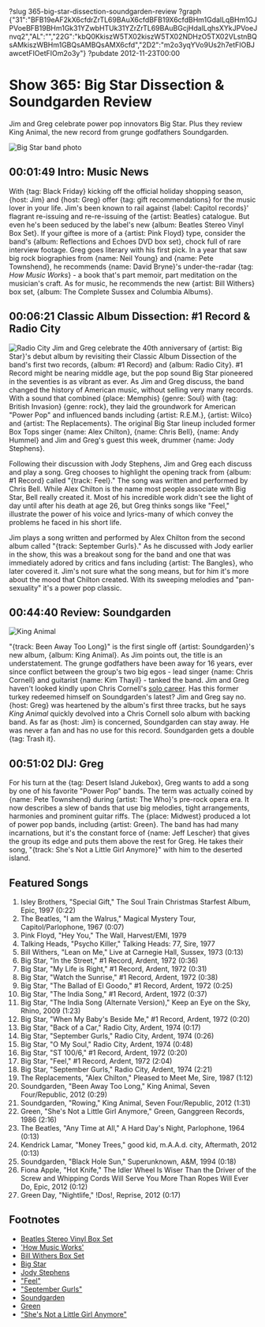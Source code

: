 ?slug 365-big-star-dissection-soundgarden-review
?graph {"31":"BFB19eAF2kX6cfdrZrTL69BAuX6cfdBFB19X6cfdBHm1GdalLqBHm1GJPVoeBFB19BHm1Gk31YZwbHTUk31YZrZrTL69BAuBGcjHdalLqhsXYkJPVoeJnvq2","AL":"","22G":"kbQ0KkiszW5TX02kiszW5TX02NDHzO5TX02VLstnBQsAMkiszWBHm1GBQsAMBQsAMX6cfd","2D2":"m2o3yqYVo9Us2h7etFIOBJawcetFIOetFIOm2o3y"}
?pubdate 2012-11-23T00:00

# Show 365: Big Star Dissection & Soundgarden Review
Jim and Greg celebrate power pop innovators Big Star. Plus they review King Animal, the new record from grunge godfathers Soundgarden.

![Big Star band photo](https://static.soundopinions.org/images/2009/bigstar.jpg)

## 00:01:49 Intro: Music News
With {tag: Black Friday} kicking off the official holiday shopping season, {host: Jim} and {host: Greg} offer {tag: gift recommendations} for the music lover in your life. Jim's been known to rail against {label: Capitol records}' flagrant re-issuing and re-re-issuing of the {artist: Beatles} catalogue. But even he's been seduced by the label's new {album: Beatles Stereo Vinyl Box Set}. If your giftee is more of a {artist: Pink Floyd} type, consider the band's {album: Reflections and Echoes DVD box set}, chock full of rare interview footage. Greg goes literary with his first pick. In a year that saw big rock biographies from {name: Neil Young} and {name: Pete Townshend}, he recommends {name: David Bryne}'s under-the-radar {tag: *How Music Works*} - a book that's part memoir, part meditation on the musician's craft. As for music, he recommends the new {artist: Bill Withers} box set, {album: The Complete Sussex and Columbia Albums}.

## 00:06:21 Classic Album Dissection: #1 Record & Radio City
![Radio City](https://static.soundopinions.org/assets/365/AL0.jpg)
Jim and Greg celebrate the 40th anniversary of {artist: Big Star}'s debut album by revisiting their Classic Album Dissection of the band's first two records, {album: #1 Record} and {album: Radio City}. #1 Record might be nearing middle age, but the pop sound Big Star pioneered in the seventies is as vibrant as ever. As Jim and Greg discuss, the band changed the history of American music, without selling very many records. With a sound that combined {place: Memphis} {genre: Soul} with {tag: British Invasion} {genre: rock}, they laid the groundwork for American "Power Pop" and influenced bands including {artist: R.E.M.}, {artist: Wilco} and {artist: The Replacements}. The original Big Star lineup included former Box Tops singer {name: Alex Chilton}, {name: Chris Bell}, {name: Andy Hummel} and Jim and Greg's guest this week, drummer {name: Jody Stephens}.

Following their discussion with Jody Stephens, Jim and Greg each discuss and play a song. Greg chooses to highlight the opening track from {album: #1 Record} called "{track: Feel}." The song was written and performed by Chris Bell. While Alex Chilton is the name most people associate with Big Star, Bell really created it. Most of his incredible work didn't see the light of day until after his death at age 26, but Greg thinks songs like "Feel," illustrate the power of his voice and lyrics-many of which convey the problems he faced in his short life.

Jim plays a song written and performed by Alex Chilton from the second album called "{track: September Gurls}." As he discussed with Jody earlier in the show, this was a breakout song for the band and one that was immediately adored by critics and fans including {artist: The Bangles}, who later covered it. Jim's not sure what the song means, but for him it's more about the mood that Chilton created. With its sweeping melodies and "pan-sexuality" it's a power pop classic.

## 00:44:40 Review: Soundgarden
![King Animal](https://static.soundopinions.org/assets/365/22G0.jpg)

"{track: Been Away Too Long}" is the first single off {artist: Soundgarden}'s new album, {album: King Animal}. As Jim points out, the title is an understatement. The grunge godfathers have been away for 16 years, ever since conflict between the group's two big egos - lead singer {name: Chris Cornell} and guitarist {name: Kim Thayil} - tanked the band. Jim and Greg haven't looked kindly upon Chris Cornell's [solo
career](show/172/review/chriscornell). Has this former turkey redeemed himself on Soundgarden's latest? Jim and Greg say no. {host: Greg} was heartened by the album's first three tracks, but he says *King Animal* quickly devolved into a Chris Cornell solo album with backing band. As far as {host: Jim} is concerned, Soundgarden can stay away. He was never a fan and has no use for this record. Soundgarden gets a double {tag: Trash it}.

## 00:51:02 DIJ: Greg
For his turn at the {tag: Desert Island Jukebox}, Greg wants to add a song by one of his favorite "Power Pop" bands. The term was actually coined by {name: Pete Townshend} during {artist: The Who}'s pre-rock opera era. It now describes a slew of bands that use big melodies, tight arrangements, harmonies and prominent guitar riffs. The {place: Midwest} produced a lot of power pop bands, including {artist: Green}. The band has had many incarnations, but it's the constant force of {name: Jeff Lescher} that gives the group its edge and puts them above the rest for Greg. He takes their song, "{track: She's Not a Little Girl Anymore}" with him to the deserted island.

## Featured Songs
1. Isley Brothers, "Special Gift," The Soul Train Christmas Starfest Album, Epic, 1997 (0:22)
2. The Beatles, "I am the Walrus," Magical Mystery Tour, Capitol/Parlophone, 1967 (0:07)
3. Pink Floyd, "Hey You," The Wall, Harvest/EMI, 1979 
4. Talking Heads, "Psycho Killer," Talking Heads: 77, Sire, 1977
5. Bill Withers, "Lean on Me," Live at Carnegie Hall, Sussex, 1973 (0:13)
6. Big Star, "In the Street," #1 Record, Ardent, 1972 (0:36)
7. Big Star, "My Life is Right," #1 Record, Ardent, 1972 (0:31)
8. Big Star, "Watch the Sunrise," #1 Record, Ardent, 1972 (0:38)
9. Big Star, "The Ballad of El Goodo," #1 Record, Ardent, 1972 (0:25)
10. Big Star, "The India Song," #1 Record, Ardent, 1972 (0:37)
11. Big Star, "The India Song (Alternate Version)," Keep an Eye on the Sky, Rhino, 2009 (1:23)
12. Big Star, "When My Baby's Beside Me," #1 Record, Ardent, 1972 (0:20)
13. Big Star, "Back of a Car," Radio City, Ardent, 1974 (0:17)
14. Big Star, "September Gurls," Radio City, Ardent, 1974 (0:26)
15. Big Star, "O My Soul," Radio City, Ardent, 1974 (0:48)
16. Big Star, "ST 100/6," #1 Record, Ardent, 1972 (0:20)
17. Big Star, "Feel," #1 Record, Ardent, 1972 (2:04)
18. Big Star, "September Gurls," Radio City, Ardent, 1974 (2:21)
19. The Replacements, "Alex Chilton," Pleased to Meet Me, Sire, 1987 (1:12)
20. Soundgarden, "Been Away Too Long," King Animal, Seven Four/Republic, 2012 (0:29)
21. Soundgarden, "Rowing," King Animal, Seven Four/Republic, 2012 (1:31)
22. Green, "She's Not a Little Girl Anymore," Green, Ganggreen Records, 1986 (2:16)
23. The Beatles, "Any Time at All," A Hard Day's Night, Parlophone, 1964 (0:13)
24. Kendrick Lamar, "Money Trees," good kid, m.A.A.d. city, Aftermath, 2012 (0:13)
25. Soundgarden, "Black Hole Sun," Superunknown, A&M, 1994 (0:18)
26. Fiona Apple, "Hot Knife," The Idler Wheel Is Wiser Than the Driver of the Screw and Whipping Cords Will Serve You More Than Ropes Will Ever Do, Epic, 2012 (0:12)
28. Green Day, "Nightlife," !Dos!, Reprise, 2012 (0:17)

## Footnotes 
- [Beatles Stereo Vinyl Box Set](http://www.allmusic.com/blog/post/beatles-stereo-vinyl-box-set-giveaway/)
- ['How Music Works'](http://www.amazon.com/How-Music-Works-David-Byrne/dp/1936365537)
- [Bill Withers Box Set](http://www.amazon.com/Complete-Sussex-Columbia-Albums-Collection/dp/B008S80PCE)
- [Big Star](http://bigstarband.com/)
- [Jody Stephens](http://www.allmusic.com/artist/jody-stephens-mn0000114440)
- ["Feel"](https://www.youtube.com/watch?v=KHoJK7F-KSM)
- ["September Gurls"](https://www.youtube.com/watch?v=qAIuim4GXK0)
- [Soundgarden](http://soundgardenworld.com/)
- [Green](http://blogs.suntimes.com/music/2010/10/not_easy_being_green_chicago_b.html)
- ["She's Not a Little Girl Anymore"](https://www.youtube.com/watch?v=BrH87zE04Os)
